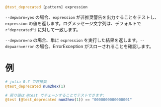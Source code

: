 ```julia
@test_deprecated [pattern] expression
```

`--depwarn=yes` の場合、`expression` が非推奨警告を出力することをテストし、`expression` の値を返します。ログメッセージ文字列は、デフォルトで `r"deprecated"i` に対して一致します。

`--depwarn=no` の場合、単に `expression` を実行した結果を返します。`--depwarn=error` の場合、ErrorException がスローされることを確認します。

# 例

```julia
# julia 0.7 で非推奨
@test_deprecated num2hex(1)

# 戻り値は @test でチェーンすることでテストできます:
@test (@test_deprecated num2hex(1)) == "0000000000000001"
```
